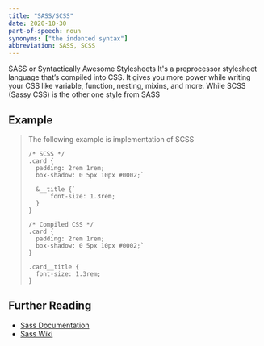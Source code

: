 ```yaml
---
title: "SASS/SCSS"
date: 2020-10-30
part-of-speech: noun
synonyms: ["the indented syntax"]
abbreviation: SASS, SCSS
---
```


SASS or Syntactically Awesome Stylesheets It's a preprocessor stylesheet language that’s compiled into CSS. It gives you more power while writing your CSS like variable, function, nesting, mixins, and more. While SCSS (Sassy CSS) is the other one style from SASS

## Example

> The following example is implementation of SCSS
>
>     /* SCSS */
>     .card {
>       padding: 2rem 1rem;
>       box-shadow: 0 5px 10px #0002;`
>
>       &__title {`
>           font-size: 1.3rem;
>       }
>     }
>     
>     /* Compiled CSS */
>     .card {
>       padding: 2rem 1rem;
>       box-shadow: 0 5px 10px #0002;`
>     }
>
>     .card__title {
>       font-size: 1.3rem;
>     }

## Further Reading
- [Sass Documentation](https://sass-lang.com/documentation)
- [Sass Wiki](https://en.wikipedia.org/wiki/Sass_(stylesheet_language))